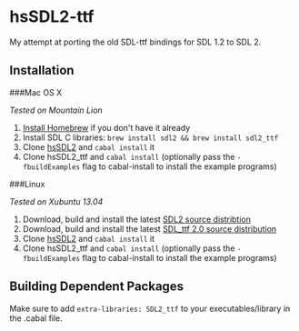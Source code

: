 hsSDL2-ttf
==========

My attempt at porting the old SDL-ttf bindings for SDL 1.2 to SDL 2.

Installation
------------

###Mac OS X

*Tested on Mountain Lion*

1. [Install Homebrew](http://brew.sh/) if you don't have it already
2. Install SDL C libraries: `brew install sdl2 && brew install sdl2_ttf`
3. Clone [hsSDL2](https://github.com/Lemmih/hsSDL2) and `cabal install` it
4. Clone hsSDL2_ttf and `cabal install` (optionally pass the `-fbuildExamples` flag to cabal-install to install the example programs)

###Linux

*Tested on Xubuntu 13.04*

1. Download, build and install the latest [SDL2 source distribtion](http://libsdl.org/download-2.0.php)
2. Download, build and install the latest [SDL_ttf 2.0 source distribution](http://www.libsdl.org/projects/SDL_ttf/)
3. Clone [hsSDL2](https://github.com/Lemmih/hsSDL2) and `cabal install` it
4. Clone hsSDL2_ttf and `cabal install` (optionally pass the `-fbuildExamples` flag to cabal-install to install the example programs)

Building Dependent Packages
---------------------------

Make sure to add `extra-libraries: SDL2_ttf` to your executables/library in the .cabal file.
